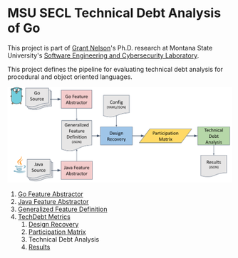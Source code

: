 # MSU SECL Technical Debt Analysis of Go

This project is part of [Grant Nelson](https://github.com/Grant-Nelson)'s
Ph.D. research at Montana State University's
[Software Engineering and Cybersecurity Laboratory](https://www.montana.edu/cyber/).

This project defines the pipeline for evaluating technical debt
analysis for procedural and object oriented languages.

![diagram](./docs/diagram.svg)

1. [Go Feature Abstractor](./goAbstractor/)
2. [Java Feature Abstractor](./javaAbstractor/)
3. [Generalized Feature Definition](./docs/genFeatureDef.md)
4. [TechDebt Metrics](./techDebtMetrics/)
   1. [Design Recovery](./techDebtMetrics/DesignRecovery/)
   2. [Participation Matrix](./docs/participationMatrix.md)
   3. Technical Debt Analysis
   4. [Results](./docs/tdResults.md)
